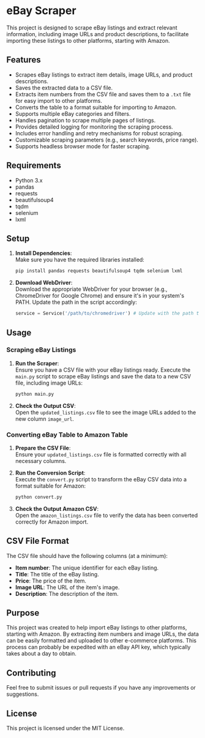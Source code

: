 # eBay Scraper

This project is designed to scrape eBay listings and extract relevant information, including image URLs and product descriptions, to facilitate importing these listings to other platforms, starting with Amazon.

## Features

- Scrapes eBay listings to extract item details, image URLs, and product descriptions.
- Saves the extracted data to a CSV file.
- Extracts item numbers from the CSV file and saves them to a `.txt` file for easy import to other platforms.
- Converts the table to a format suitable for importing to Amazon.
- Supports multiple eBay categories and filters.
- Handles pagination to scrape multiple pages of listings.
- Provides detailed logging for monitoring the scraping process.
- Includes error handling and retry mechanisms for robust scraping.
- Customizable scraping parameters (e.g., search keywords, price range).
- Supports headless browser mode for faster scraping.

## Requirements

- Python 3.x
- pandas
- requests
- beautifulsoup4
- tqdm
- selenium
- lxml

## Setup

1. **Install Dependencies**:  
   Make sure you have the required libraries installed:

   ```sh
   pip install pandas requests beautifulsoup4 tqdm selenium lxml
   ```

2. **Download WebDriver**:  
   Download the appropriate WebDriver for your browser (e.g., ChromeDriver for Google Chrome) and ensure it's in your system's PATH. Update the path in the script accordingly:

   ```python
   service = Service('/path/to/chromedriver') # Update with the path to your ChromeDriver
   ```

## Usage

### Scraping eBay Listings

1. **Run the Scraper**:  
   Ensure you have a CSV file with your eBay listings ready. Execute the `main.py` script to scrape eBay listings and save the data to a new CSV file, including image URLs:

   ```sh
   python main.py
   ```

2. **Check the Output CSV**:  
   Open the `updated_listings.csv` file to see the image URLs added to the new column `image_url`.

### Converting eBay Table to Amazon Table

1. **Prepare the CSV File**:  
   Ensure your `updated_listings.csv` file is formatted correctly with all necessary columns.

2. **Run the Conversion Script**:  
   Execute the `convert.py` script to transform the eBay CSV data into a format suitable for Amazon:

   ```sh
   python convert.py
   ```

3. **Check the Output Amazon CSV**:  
   Open the `amazon_listings.csv` file to verify the data has been converted correctly for Amazon import.

## CSV File Format

The CSV file should have the following columns (at a minimum):

- **Item number**: The unique identifier for each eBay listing.
- **Title**: The title of the eBay listing.
- **Price**: The price of the item.
- **Image URL**: The URL of the item's image.
- **Description**: The description of the item.

## Purpose

This project was created to help import eBay listings to other platforms, starting with Amazon. By extracting item numbers and image URLs, the data can be easily formatted and uploaded to other e-commerce platforms. This process can probably be expedited with an eBay API key, which typically takes about a day to obtain.

## Contributing

Feel free to submit issues or pull requests if you have any improvements or suggestions.

## License

This project is licensed under the MIT License.
